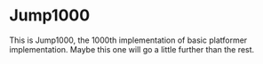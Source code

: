 # Jump1000
This is Jump1000, the 1000th implementation of basic platformer implementation. Maybe this one will go a little further than the rest.
